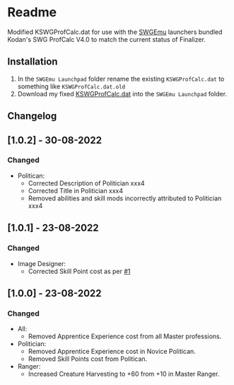# Readme

Modified KSWGProfCalc.dat for use with the [SWGEmu](https://www.swgemu.com) launchers bundled Kodan's SWG ProfCalc V4.0 to match the current status of Finalizer.

## Installation

1. In the `SWGEmu Launchpad` folder rename the existing `KSWGProfCalc.dat` to something like `KSWGProfCalc.dat.old` 
2. Download my fixed [KSWGProfCalc.dat](https://github.com/sons-of-sarlacc/kodans-swg-profcalc/blob/main/KSWGProfCalc.dat?raw=true) into the `SWGEmu Launchpad` folder.

## Changelog

## [1.0.2] - 30-08-2022

### Changed
- Politican:
  - Corrected Description of Politician xxx4
  - Corrected Title in Politician xxx4
  - Removed abilities and skill mods incorrectly attributed to Politician xxx4

## [1.0.1] - 23-08-2022

### Changed
- Image Designer:
  - Corrected Skill Point cost as per [#1](https://github.com/sons-of-sarlacc/kodans-swg-profcalc/issues/1)

## [1.0.0] - 23-08-2022

### Changed

- All:
  - Removed Apprentice Experience cost from all Master professions. 
- Politician:
  - Removed Apprentice Experience cost in Novice Politican.
  - Removed Skill Points cost from Politican.
- Ranger:
  - Increased Creature Harvesting to +60 from +10 in Master Ranger.
